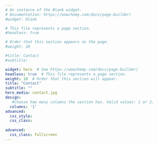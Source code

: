 ```yaml
---
# An instance of the Blank widget.
# Documentation: https://wowchemy.com/docs/page-builder/
#widget: blank

# This file represents a page section.
#headless: true

# Order that this section appears on the page.
#weight: 20

#title: Contact
#subtitle:

widget: hero  # See https://wowchemy.com/docs/page-builder/
headless: true  # This file represents a page section.
weight: 10  # Order that this section will appear.
title: "Contact"
subtitle: ""
hero_media: contact.jpg
design:
   #Choose how many columns the section has. Valid values: 1 or 2.
  columns: '1'
advanced:
  css_style:
  css_class:
  
advanced:
  css_class: fullscreen
---
```

